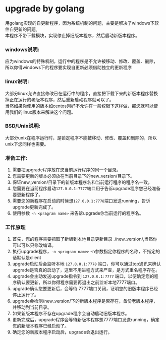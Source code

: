 #  upgrade by golang
用golang实现的自更新程序，因为系统机制的问题，主要是解决了windows下软件自更新的问题。\
本程序不带下载模块，实现停止掉旧版本程序，然后启动新版本程序。

### windows说明:
应为windows的特殊机制，运行中的程序是不允许被移动、修改、覆盖、删除，所以你得windows下的程序要实现自更新必须借助独立的更新程序

### linux说明:
大部分linux允许直接修改已在运行中的程序，直接把下载下来的新版本程序替换掉正在运行的老版本程序，然后重新启动程序就可以了。\
当然如果你使用的版本如centos刚好不允许在一般权限下这样做，那您就可以使用我们的linux版本来解决这个问题。

### BSD/Unix说明:
大部分unix在程序运行时，是锁定程序不能被移动、修改、覆盖和删除的，所以unix下您同样也需要。

### 准备工作:
1. 需要把upgrade程序放在您当前运行程序的同一个目录。
2. 您需要更新的版本必须放在当前目录下的new_version/目录下。
3. 保证new_version/目录下的新版本程序名和当前运行程序的程序名一致。
4. 您需要在当前程序启动`127.0.0.1:7777`端口用于告诉upgrade程序您已经准备要更新程序了。
5. 需要您的新程序在启动的时候想`127.0.0.1:7778`端口发送running，告诉upgrade更新完成了。
6. 使用参数 `-n <pragram name>` 来告诉upgrade你当前运行的程序名。

### 工作原理
1. 首先，您的程序需要抓取了新版到本地目录更新目录 ./new_version/,当然你可以可以只修改编译。
2. 执行upgrade程序，`-n <program name>` -n参数指定你程序的名称，不指定的话默认是client
3. upgrade启动后会监听本地 `127.0.0.1:7778` 端口，你可以通过tcp通讯来确认upgrade是否真的启动了，这里不用进程方式来严查，是方式重名程序存在。
4. upgrade会主动发送upgrade指令到 `127.0.0.1:7777` 端口，以便确定您的程序确认要更新，所以你得程序需要再退出之前监听本地7777端口。
5. upgrade确认您要更新后，会等待 7777端口关闭，证明您的旧版本程序已经停止运行了。
6. upgrade会检测/new_version/下的新版本程序是否存在，备份老版本程序，并移动到当前目录。
7. 如果新版本程序不存在upgrade程序会自动启动旧版本程序。
8. 更新完成后，upgrade程序会等待新版本程序想7777端口发送running，确定您的新版本程序已经启动了。
9. 确定您的新版本程序启动后，upgrade会退出运行。
